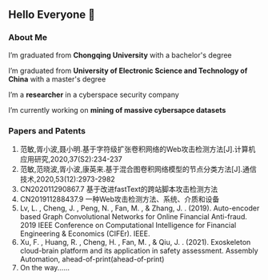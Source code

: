 ## Hello Everyone 👋

### About Me

I’m graduated from **Chongqing University** with a bachelor's degree

I’m graduated from **University of Electronic Science and Technology of China** with a master's degree

I’m a **researcher** in a cyberspace security company  

I’m currently working on **mining of massive cybersapce datasets**


### Papers and Patents
1. 范敏,胥小波,聂小明.基于字符级扩张卷积网络的Web攻击检测方法[J].计算机应用研究,2020,37(S2):234-237
2. 范敏,范晓波,胥小波,康英来.基于混合图卷积网络模型的节点分类方法[J].通信技术,2020,53(12):2973-2982
3. CN202011290867.7 基于改进fastText的跨站脚本攻击检测方法
4. CN201911288437.9 一种Web攻击检测方法、系统、介质和设备
5. Lv, L. ,  Cheng, J. ,  Peng, N. ,  Fan, M. , &  Zhang, J. . (2019). Auto-encoder based Graph Convolutional Networks for Online Financial Anti-fraud. 2019 IEEE Conference on Computational Intelligence for Financial Engineering & Economics (CIFEr). IEEE.
6. Xu, F. ,  Huang, R. ,  Cheng, H. ,  Fan, M. , &  Qiu, J. . (2021). Exoskeleton cloud-brain platform and its application in safety assessment. Assembly Automation, ahead-of-print(ahead-of-print)
7. On the way......

<!--
**CEfanmin/CEfanmin** is a ✨ _special_ ✨ repository because its `README.md` (this file) appears on your GitHub profile.

Here are some ideas to get you started:

- 🔭 I’m currently working on ...
- 🌱 I’m currently learning ...
- 👯 I’m looking to collaborate on ...
- 🤔 I’m looking for help with ...
- 💬 Ask me about ...
- 📫 How to reach me: ...
- 😄 Pronouns: ...
- ⚡ Fun fact: ...
-->
